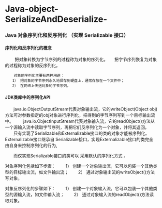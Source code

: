# Java-object-SerializeAndDeserialize-
### Java 对象序列化和反序列化 （实现 Serializable 接口）

#### 序列化和反序列化的概念
　　 把对象转换为字节序列的过程称为对象的序列化。
  　 把字节序列恢复为对象的过程称为对象的反序列化。
~~~
    对象的序列化主要有两种用途：
　　1） 把对象的字节序列永久地保存到硬盘上，通常存放在一个文件中；
　　2） 在网络上传送对象的字节序列。
~~~
 
#### JDK类库中的序列化API
　　java.io.ObjectOutputStream代表对象输出流，它的writeObject(Object obj)方法可对参数指定的obj对象进行序列化，把得到的字节序列写到一个目标输出流中。
　　java.io.ObjectInputStream代表对象输入流，它的readObject()方法从一个源输入流中读取字节序列，再把它们反序列化为一个对象，并将其返回。
　　只有实现了Serializable和Externalizable接口的类的对象才能被序列化。Externalizable接口继承自 Serializable接口，实现Externalizable接口的类完全由自身来控制序列化的行为,

　　而仅实现Serializable接口的类可以 采用默认的序列化方式 。

 对象序列化包括如下步骤：　
   　1） 创建一个对象输出流，它可以包装一个其他类型的目标输出流，如文件输出流；
　　2） 通过对象输出流的writeObject()方法写对象。

 对象反序列化的步骤如下：
　　1） 创建一个对象输入流，它可以包装一个其他类型的源输入流，如文件输入流；
　　2） 通过对象输入流的readObject()方法读取对象。
